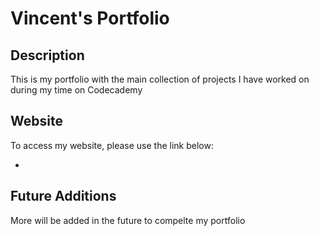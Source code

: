 # Vincent's Portfolio

## Description
This is my portfolio with the main collection of projects I have worked on during my time on Codecademy

## Website
To access my website, please use the link below:

+ [Vincent's Website]:PhantomMCx.github.io

## Future Additions
More will be added in the future to compelte my portfolio
